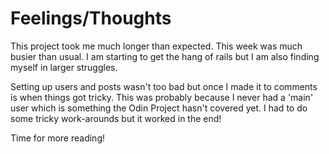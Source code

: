 # Feelings/Thoughts

This project took me much longer than expected. This week was much busier than usual.
I am starting to get the hang of rails but I am also finding myself in larger struggles.

Setting up users and posts wasn't too bad but once I made it to comments is when things got tricky.
This was probably because I never had a 'main' user which is something the Odin Project hasn't covered yet.
I had to do some tricky work-arounds but it worked in the end!

Time for more reading!
